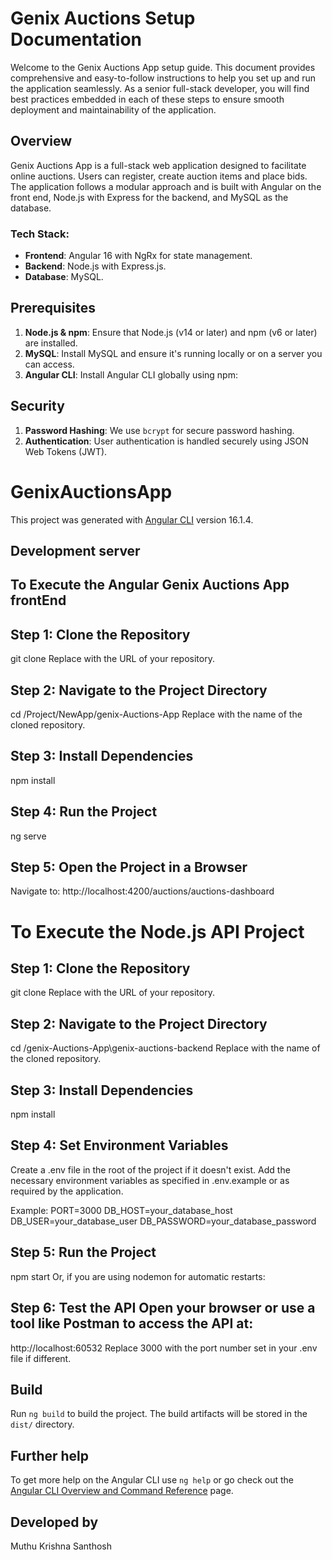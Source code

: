 # Genix Auctions Setup Documentation

Welcome to the Genix Auctions App setup guide. This document provides comprehensive and easy-to-follow instructions to help you set up and run the application seamlessly. As a senior full-stack developer, you will find best practices embedded in each of these steps to ensure smooth deployment and maintainability of the application.

## Overview

Genix Auctions App is a full-stack web application designed to facilitate online auctions. Users can register, create auction items and place bids. The application follows a modular approach and is built with Angular on the front end, Node.js with Express for the backend, and MySQL as the database.

### Tech Stack:

- **Frontend**: Angular 16 with NgRx for state management.
- **Backend**: Node.js with Express.js.
- **Database**: MySQL.

## Prerequisites

1. **Node.js & npm**: Ensure that Node.js (v14 or later) and npm (v6 or later) are installed.
2. **MySQL**: Install MySQL and ensure it's running locally or on a server you can access.
3. **Angular CLI**: Install Angular CLI globally using npm:

## Security

1. **Password Hashing**: We use `bcrypt` for secure password hashing.
2. **Authentication**: User authentication is handled securely using JSON Web Tokens (JWT).


# GenixAuctionsApp

This project was generated with [Angular CLI](https://github.com/angular/angular-cli) version 16.1.4.

## Development server

## To Execute the Angular Genix Auctions App frontEnd

## Step 1: Clone the Repository

git clone <repository-url>
Replace <repository-url> with the URL of your repository.

## Step 2: Navigate to the Project Directory

cd <project-folder-name>/Project/NewApp/genix-Auctions-App
Replace <project-folder-name> with the name of the cloned repository.

## Step 3: Install Dependencies

npm install

## Step 4: Run the Project

ng serve

## Step 5: Open the Project in a Browser

Navigate to: http://localhost:4200/auctions/auctions-dashboard


# To Execute the Node.js API Project


## Step 1: Clone the Repository

git clone <repository-url>
Replace <repository-url> with the URL of your repository.

## Step 2: Navigate to the Project Directory


cd <project-folder-name>/genix-Auctions-App\genix-auctions-backend
Replace <project-folder-name> with the name of the cloned repository.

## Step 3: Install Dependencies

npm install

## Step 4: Set Environment Variables

Create a .env file in the root of the project if it doesn't exist.
Add the necessary environment variables as specified in .env.example or as required by the application.

Example:
PORT=3000
DB_HOST=your_database_host
DB_USER=your_database_user
DB_PASSWORD=your_database_password


## Step 5: Run the Project

npm start
Or, if you are using nodemon for automatic restarts:

## Step 6: Test the API Open your browser or use a tool like Postman to access the API at:

http://localhost:60532
Replace 3000 with the port number set in your .env file if different.

## Build

Run `ng build` to build the project. The build artifacts will be stored in the `dist/` directory.


## Further help

To get more help on the Angular CLI use `ng help` or go check out the [Angular CLI Overview and Command Reference](https://angular.io/cli) page.

## Developed by
Muthu Krishna Santhosh
